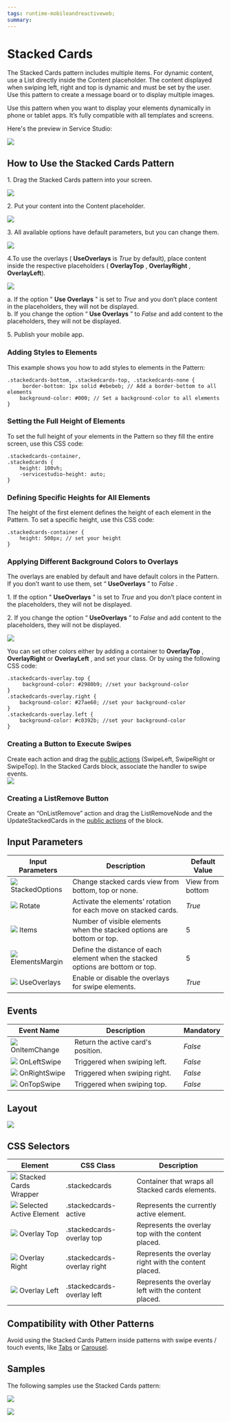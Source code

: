 ```yaml
---
tags: runtime-mobileandreactiveweb;  
summary: 
---
```


# Stacked Cards

The Stacked Cards pattern includes multiple items. For dynamic content, use a List directly inside the Content placeholder. The content displayed when swiping left, right and top is dynamic and must be set by the user. Use this pattern to create a message board or to display multiple images.

Use this pattern when you want to display your elements dynamically in phone or tablet apps. It’s fully compatible with all templates and screens.

Here's the preview in Service Studio:

![](images/Stacked_Cards_preview.png)

## How to Use the Stacked Cards Pattern

1\. Drag the Stacked Cards pattern into your screen.

![](images/Stacked_drag_pattern.png)

2\. Put your content into the Content placeholder.

![](images/Stacked_interaction.png)

3\. All available options have default parameters, but you can change them.

![](images/Stacked_default_parameters.png)

4.To use the overlays ( **UseOverlays** is _True_ by default), place content inside the respective placeholders ( **OverlayTop** , **OverlayRight** , **OverlayLeft**).

![](images/Stacked_overlay.png)

a. If the option " **Use Overlays** " is set to _True_ and you don’t place content in the placeholders, they will not be displayed.  
b. If you change the option “ **Use Overlays** ” to _False_ and add content to the placeholders, they will not be displayed.

5\. Publish your mobile app.

### Adding Styles to Elements

This example shows you how to add styles to elements in the Pattern:

    
    
    .stackedcards-bottom, .stackedcards-top, .stackedcards-none {
         border-bottom: 1px solid #ebebeb; // Add a border-bottom to all elements
        background-color: #000; // Set a background-color to all elements
    }
    

### Setting the Full Height of Elements

To set the full height of your elements in the Pattern so they fill the entire screen, use this CSS code:

    
    
    .stackedcards-container,
    .stackedcards {
        height: 100vh;
        -servicestudio-height: auto;
    }
    

### Defining Specific Heights for All Elements

The height of the first element defines the height of each element in the Pattern. To set a specific height, use this CSS code:

    
    
    .stackedcards-container {
        height: 500px; // set your height
    }
    

### Applying Different Background Colors to Overlays

The overlays are enabled by default and have default colors in the Pattern. If you don’t want to use them, set “ **UseOverlays** ” to _False_ .

1\. If the option " **UseOverlays** " is set to _True_ and you don’t place content in the placeholders, they will not be displayed.

2\. If you change the option “ **UseOverlays** ” to _False_ and add content to the placeholders, they will not be displayed.

![](images/Stacked_background.png)

You can set other colors either by adding a container to **OverlayTop** , **OverlayRight** or **OverlayLeft** , and set your class. Or by using the following CSS code:

    
    
    .stackedcards-overlay.top {
         background-color: #2980b9; //set your background-color
    }
    .stackedcards-overlay.right {
        background-color: #27ae60; //set your background-color
    }
    .stackedcards-overlay.left {
        background-color: #c0392b; //set your background-color
    }
    

### Creating a Button to Execute Swipes

Create each action and drag the [public actions](<public-actions.md>) (SwipeLeft, SwipeRight or SwipeTop). In the Stacked Cards block, associate the handler to swipe events.  
![](images/Stacked_swipe.png)

### Creating a ListRemove Button

Create an “OnListRemove” action and drag the ListRemoveNode and the UpdateStackedCards in the [public actions](<public-actions.md>) of the block.

## Input Parameters

**Input Parameters** |  **Description** |  **Default Value**  
---|---|---  
![](images/input.png) StackedOptions  |  Change stacked cards view from bottom, top or none.  |  View from bottom  
![](images/input.png) Rotate  |  Activate the elements’ rotation for each move on stacked cards.  |  _True_  
![](images/input.png) Items  |  Number of visible elements when the stacked options are bottom or top.  |  5  
![](images/input.png) ElementsMargin  |  Define the distance of each element when the stacked options are bottom or top.  |  5  
![](images/input.png) UseOverlays  |  Enable or disable the overlays for swipe elements.  |  _True_  
  
## Events

**Event Name** |  **Description** |  **Mandatory**  
---|---|---  
![](images/Event.png) OnItemChange  |  Return the active card's position.  |  _False_  
![](images/Event.png) OnLeftSwipe  |  Triggered when swiping left.  |  _False_  
![](images/Event.png) OnRightSwipe  |  Triggered when swiping right.  |  _False_  
![](images/Event.png) OnTopSwipe  |  Triggered when swiping top.  |  _False_  
  
## Layout

![](images/Stacked_layout.png)

## CSS Selectors

**Element** |  **CSS Class** |  **Description**  
---|---|---  
![](images/css_selector.png) Stacked Cards Wrapper  |  .stackedcards  |  Container that wraps all Stacked cards elements.  
![](images/css_selector.png) Selected Active Element  |  .stackedcards-active  |  Represents the currently active element.  
![](images/css_selector.png) Overlay Top  |  .stackedcards-overlay top  |  Represents the overlay top with the content placed.  
![](images/css_selector.png) Overlay Right  |  .stackedcards-overlay right  |  Represents the overlay right with the content placed.  
![](images/css_selector.png) Overlay Left  |  .stackedcards-overlay left  |  Represents the overlay left with the content placed.  
  
## Compatibility with Other Patterns

Avoid using the Stacked Cards Pattern inside patterns with swipe events / touch events, like [Tabs](<tabs.md>) or [Carousel](<carousel.md>).

## Samples

The following samples use the Stacked Cards pattern:

![](images/StackedCards-Sample-1.PNG)

![](images/StackedCards-Sample-2.PNG)
